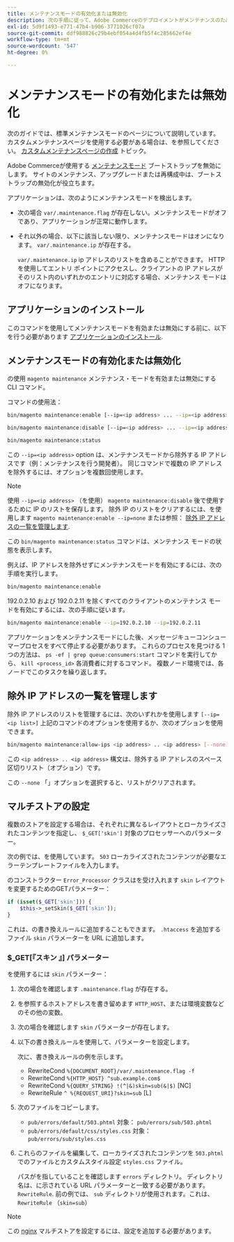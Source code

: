 ```yaml
---
title: メンテナンスモードの有効化または無効化
description: 次の手順に従って、Adobe Commerceのデプロイメントがメンテナンスのために停止した場合に顧客に表示される内容をカスタマイズします。
exl-id: 5d9f1493-e771-47b4-b906-3771026cf07a
source-git-commit: ddf988826c29b4ebf054a4d4fb5f4c285662ef4e
workflow-type: tm+mt
source-wordcount: '547'
ht-degree: 0%

---
```


# メンテナンスモードの有効化または無効化

次のガイドでは、標準メンテナンスモードのページについて説明しています。 カスタムメンテナンスページを使用する必要がある場合は、を参照してください。 [カスタムメンテナンスページの作成](../../upgrade/troubleshooting/maintenance-mode-options.md) トピック。

Adobe Commerceが使用する [メンテナンスモード](../../configuration/bootstrap/application-modes.md#maintenance-mode) ブートストラップを無効にします。 サイトのメンテナンス、アップグレードまたは再構成中は、ブートストラップの無効化が役立ちます。

アプリケーションは、次のようにメンテナンスモードを検出します。

* 次の場合 `var/.maintenance.flag` が存在しない。メンテナンスモードがオフであり、アプリケーションが正常に動作します。
* それ以外の場合、以下に該当しない限り、メンテナンスモードはオンになります。 `var/.maintenance.ip` が存在する。

  `var/.maintenance.ip` ip アドレスのリストを含めることができます。 HTTP を使用してエントリ ポイントにアクセスし、クライアントの IP アドレスがそのリスト内のいずれかのエントリに対応する場合、メンテナンス モードはオフになります。

## アプリケーションのインストール

このコマンドを使用してメンテナンスモードを有効または無効にする前に、以下を行う必要があります [アプリケーションのインストール](../advanced.md).

## メンテナンスモードの有効化または無効化

の使用 `magento maintenance` メンテナンス・モードを有効または無効にする CLI コマンド。

コマンドの使用法：

```bash
bin/magento maintenance:enable [--ip=<ip address> ... --ip=<ip address>] | [ip=none]
```

```bash
bin/magento maintenance:disable [--ip=<ip address> ... --ip=<ip address>] | [ip=none]
```

```bash
bin/magento maintenance:status
```

この `--ip=<ip address>` option は、メンテナンスモードから除外する IP アドレスです（例：メンテナンスを行う開発者）。 同じコマンドで複数の IP アドレスを除外するには、オプションを複数回使用します。

>[!NOTE]
>
>使用 `--ip=<ip address>` （を使用） `magento maintenance:disable` 後で使用するために IP のリストを保存します。 除外 IP のリストをクリアするには、を使用します `magento maintenance:enable --ip=none` または参照： [除外 IP アドレスの一覧を管理します](#maintain-the-list-of-exempt-ip-addresses).

この `bin/magento maintenance:status` コマンドは、メンテナンス モードの状態を表示します。

例えば、IP アドレスを除外せずにメンテナンスモードを有効にするには、次の手順を実行します。

```bash
bin/magento maintenance:enable
```

192.0.2.10 および 192.0.2.11 を除くすべてのクライアントのメンテナンス モードを有効にするには、次の手順に従います。

```bash
bin/magento maintenance:enable --ip=192.0.2.10 --ip=192.0.2.11
```

アプリケーションをメンテナンスモードにした後、メッセージキューコンシューマープロセスをすべて停止する必要があります。
これらのプロセスを見つける 1 つの方法は、 `ps -ef | grep queue:consumers:start` コマンドを実行してから、 `kill <process_id>` 各消費者に対するコマンド。 複数ノード環境では、各ノードでこのタスクを繰り返します。

## 除外 IP アドレスの一覧を管理します

除外 IP アドレスのリストを管理するには、次のいずれかを使用します `[--ip=<ip list>]` 上記のコマンドのオプションを使用するか、次のオプションを使用できます。

```bash
bin/magento maintenance:allow-ips <ip address> .. <ip address> [--none]
```

この `<ip address> .. <ip address>` 構文は、除外する IP アドレスのスペース区切りリスト（オプション）です。

この `--none` 「」オプションを選択すると、リストがクリアされます。

## マルチストアの設定

<!-- To set up multiple stores, each with a different layout and localized content, create a skin for each and put it into `pub/errors/{name}` where `{name}` is the store code. To distinguish between stores and websites with the same instance, use `pub/errors/{type}-{name}` where `{type}` is either `store` or `website` and matches the `MAGE_RUN_TYPE` in your server configuration. Another option is to pass the `$_GET['skin']` parameter to the intended processor. This method requires a specific configuration on your server. -->
<!-- Replace the line below with the commented text after https://github.com/magento/magento2/pull/35095 is merged. -->

複数のストアを設定する場合は、それぞれに異なるレイアウトとローカライズされたコンテンツを指定し、 `$_GET['skin']` 対象のプロセッサーへのパラメーター。

次の例では、を使用しています。 `503` ローカライズされたコンテンツが必要なエラーテンプレートファイルを入力します。

のコンストラクター `Error_Processor` クラスはを受け入れます `skin` レイアウトを変更するためのGETパラメーター：

```php
if (isset($_GET['skin'])) {
    $this->_setSkin($_GET['skin']);
}
```

これは、の書き換えルールに追加することもできます。 `.htaccess` を追加するファイル `skin` パラメーターを URL に追加します。

### $_GET[『スキン 』] パラメーター

を使用するには `skin` パラメーター：

1. 次の場合を確認します `.maintenance.flag` が存在する。
1. を参照するホストアドレスを書き留めます `HTTP_HOST`、または環境変数などのその他の変数。
1. 次の場合を確認します `skin` パラメーターが存在します。
1. 以下の書き換えルールを使用して、パラメーターを設定します。

   次に、書き換えルールの例を示します。

   * RewriteCond `%{DOCUMENT_ROOT}/var/.maintenance.flag -f`
   * RewriteCond `%{HTTP_HOST} ^sub.example.com$`
   * RewriteCond `%{QUERY_STRING} !(^|&)skin=sub(&|$)` [NC]
   * RewriteRule `^ %{REQUEST_URI}?skin=sub` [L]

1. 次のファイルをコピーします。

   * `pub/errors/default/503.phtml` 対象： `pub/errors/sub/503.phtml`
   * `pub/errors/default/css/styles.css` 対象： `pub/errors/sub/styles.css`

1. これらのファイルを編集して、ローカライズされたコンテンツを `503.phtml` でのファイルとカスタムスタイル設定 `styles.css` ファイル。

   パスがを指していることを確認します `errors` ディレクトリ。 ディレクトリ名は、に示されている URL パラメーターと一致する必要があります。 `RewriteRule`. 前の例では、 `sub` ディレクトリが使用されます。これは、 `RewriteRule` （`skin=sub`）

>[!NOTE]
>
>この [nginx](../../configuration/multi-sites/ms-nginx.md) マルチストアを設定するには、設定を追加する必要があります。
